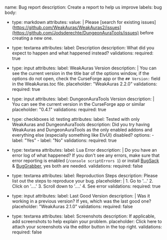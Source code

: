 name: Bug report
description: Create a report to help us improve
labels: bug
body:
- type: markdown
  attributes:
    value: |
      Please [search for existing issues](https://github.com/WeakAuras/WeakAuras2/issues](https://github.com/Jodsderechte/DungeonAuraTools/issues) before creating a new one.

- type: textarea
  attributes:
    label: Description
    description: What did you expect to happen and what happened instead?
  validations:
    required: true

- type: input
  attributes:
    label: WeakAuras Version
    description: |
      You can see the current version in the title bar of the options window, if the options do not open, check the CurseForge app or the `## Version:` field in the WeakAuras.toc file.
    placeholder: "WeakAuras 2.2.0"
  validations:
    required: true
    
- type: input
  attributes:
    label: DungeonAuraTools Version
    description: |
      You can see the current version in the CurseForge app or similar
    placeholder: "0.4.1"
  validations:
    required: true    


- type: checkboxes
  id: testing
  attributes:
    label: Tested with only WeakAuras and DungeonAuraTools
    description: Did you try having WeakAuras and DungeonAuraTools as the only enabled addons and everything else (especially something like ElvUI) disabled?
    options:
      - label: "Yes"
      - label: "No"
  validations:
    required: true

- type: textarea
  attributes:
    label: Lua Error
    description: |
      Do you have an error log of what happened? If you don't see any errors, make sure that error reporting is enabled (`/console scriptErrors 1`) or install [BugSack](https://www.curseforge.com/wow/addons/bugsack) & [BugGrabber](https://www.curseforge.com/wow/addons/bug-grabber), yes both are needed.
  validations:
    required: false

- type: textarea
  attributes:
    label: Reproduction Steps
    description: Please list out the steps to reproduce your bug.
    placeholder: |
      1. Go to '...'
      2. Click on '....'
      3. Scroll down to '....'
      4. See error
  validations:
    required: true

- type: input
  attributes:
    label: Last Good Version
    description: |
      Was it working in a previous version? If yes, which was the last good one?
    placeholder: "WeakAuras 2.1.0"
  validations:
    required: false

- type: textarea
  attributes:
    label: Screenshots
    description: If applicable, add screenshots to help explain your problem.
    placeholder: Click here to attach your screenshots via the editor button in the top right.
  validations:
    required: false




